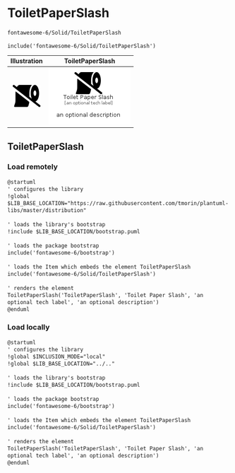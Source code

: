 # ToiletPaperSlash


```text
fontawesome-6/Solid/ToiletPaperSlash
```

```text
include('fontawesome-6/Solid/ToiletPaperSlash')
```



| Illustration | ToiletPaperSlash |
| :---: | :---: |
| ![illustration for Illustration](../../fontawesome-6/Solid/ToiletPaperSlash.png) | ![illustration for ToiletPaperSlash](../../fontawesome-6/Solid/ToiletPaperSlash.Local.png) |




## ToiletPaperSlash

### Load remotely
```plantuml
@startuml
' configures the library
!global $LIB_BASE_LOCATION="https://raw.githubusercontent.com/tmorin/plantuml-libs/master/distribution"

' loads the library's bootstrap
!include $LIB_BASE_LOCATION/bootstrap.puml

' loads the package bootstrap
include('fontawesome-6/bootstrap')

' loads the Item which embeds the element ToiletPaperSlash
include('fontawesome-6/Solid/ToiletPaperSlash')

' renders the element
ToiletPaperSlash('ToiletPaperSlash', 'Toilet Paper Slash', 'an optional tech label', 'an optional description')
@enduml
```

### Load locally
```plantuml
@startuml
' configures the library
!global $INCLUSION_MODE="local"
!global $LIB_BASE_LOCATION="../.."

' loads the library's bootstrap
!include $LIB_BASE_LOCATION/bootstrap.puml

' loads the package bootstrap
include('fontawesome-6/bootstrap')

' loads the Item which embeds the element ToiletPaperSlash
include('fontawesome-6/Solid/ToiletPaperSlash')

' renders the element
ToiletPaperSlash('ToiletPaperSlash', 'Toilet Paper Slash', 'an optional tech label', 'an optional description')
@enduml
```

